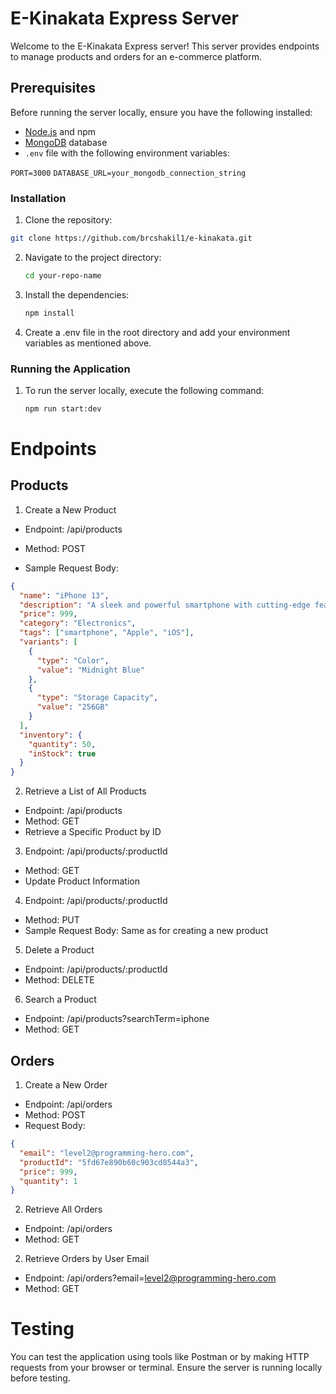 # E-Kinakata Express Server

Welcome to the E-Kinakata Express server! This server provides endpoints to manage products and orders for an e-commerce platform.

## Prerequisites

Before running the server locally, ensure you have the following installed:

- [Node.js](https://nodejs.org/) and npm
- [MongoDB](https://www.mongodb.com/) database
- `.env` file with the following environment variables:

`PORT=3000`
`DATABASE_URL=your_mongodb_connection_string`

### Installation

1. Clone the repository:

```bash
git clone https://github.com/brcshakil1/e-kinakata.git
```

2. Navigate to the project directory:

   ```sh
   cd your-repo-name
   ```

3. Install the dependencies:

   ```sh
   npm install
   ```

4. Create a .env file in the root directory and add your environment variables as mentioned above.

### Running the Application

1. To run the server locally, execute the following command:

   ```sh
   npm run start:dev
   ```

# Endpoints

## Products

1. Create a New Product

- Endpoint: /api/products

- Method: POST

- Sample Request Body:

```json
{
  "name": "iPhone 13",
  "description": "A sleek and powerful smartphone with cutting-edge features.",
  "price": 999,
  "category": "Electronics",
  "tags": ["smartphone", "Apple", "iOS"],
  "variants": [
    {
      "type": "Color",
      "value": "Midnight Blue"
    },
    {
      "type": "Storage Capacity",
      "value": "256GB"
    }
  ],
  "inventory": {
    "quantity": 50,
    "inStock": true
  }
}
```

2. Retrieve a List of All Products

- Endpoint: /api/products
- Method: GET
- Retrieve a Specific Product by ID

3. Endpoint: /api/products/:productId

- Method: GET
- Update Product Information

4. Endpoint: /api/products/:productId

- Method: PUT
- Sample Request Body: Same as for creating a new product

5. Delete a Product

- Endpoint: /api/products/:productId
- Method: DELETE

6. Search a Product

- Endpoint: /api/products?searchTerm=iphone
- Method: GET

## Orders

1. Create a New Order

- Endpoint: /api/orders
- Method: POST
- Request Body:

```json
{
  "email": "level2@programming-hero.com",
  "productId": "5fd67e890b60c903cd8544a3",
  "price": 999,
  "quantity": 1
}
```

2. Retrieve All Orders

- Endpoint: /api/orders
- Method: GET

2. Retrieve Orders by User Email

- Endpoint: /api/orders?email=level2@programming-hero.com
- Method: GET

# Testing

You can test the application using tools like Postman or by making HTTP requests from your browser or terminal. Ensure the server is running locally before testing.
